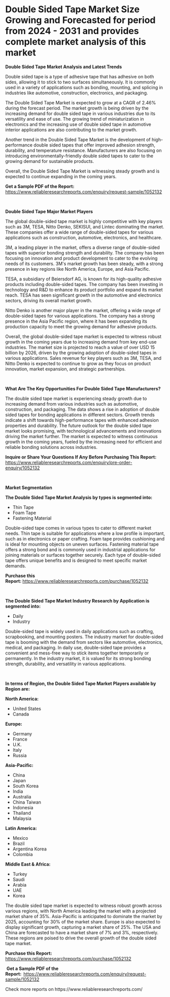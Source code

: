 <p><h1>Double Sided Tape Market Size Growing and Forecasted for period from 2024 - 2031 and provides complete market analysis of this market</h1></p><p><strong>Double Sided Tape Market Analysis and Latest Trends</strong></p>
<p><p>Double sided tape is a type of adhesive tape that has adhesive on both sides, allowing it to stick to two surfaces simultaneously. It is commonly used in a variety of applications such as bonding, mounting, and splicing in industries like automotive, construction, electronics, and packaging.</p><p>The Double Sided Tape Market is expected to grow at a CAGR of 2.46% during the forecast period. The market growth is being driven by the increasing demand for double sided tape in various industries due to its versatility and ease of use. The growing trend of miniaturization in electronics and the increasing use of double sided tape in automotive interior applications are also contributing to the market growth.</p><p>Another trend in the Double Sided Tape Market is the development of high-performance double sided tapes that offer improved adhesion strength, durability, and temperature resistance. Manufacturers are also focusing on introducing environmentally-friendly double sided tapes to cater to the growing demand for sustainable products.</p><p>Overall, the Double Sided Tape Market is witnessing steady growth and is expected to continue expanding in the coming years.</p></p>
<p><strong>Get a Sample PDF of the Report:&nbsp;</strong> <a href="https://www.reliableresearchreports.com/enquiry/request-sample/1052132">https://www.reliableresearchreports.com/enquiry/request-sample/1052132</a></p>
<p>&nbsp;</p>
<p><strong>Double Sided Tape Major Market Players</strong></p>
<p><p>The global double-sided tape market is highly competitive with key players such as 3M, TESA, Nitto Denko, SEKISUI, and Lintec dominating the market. These companies offer a wide range of double-sided tapes for various applications such as construction, automotive, electronics, and healthcare. </p><p>3M, a leading player in the market, offers a diverse range of double-sided tapes with superior bonding strength and durability. The company has been focusing on innovation and product development to cater to the evolving needs of its customers. 3M's market growth has been steady, with a strong presence in key regions like North America, Europe, and Asia Pacific.</p><p>TESA, a subsidiary of Beiersdorf AG, is known for its high-quality adhesive products including double-sided tapes. The company has been investing in technology and R&D to enhance its product portfolio and expand its market reach. TESA has seen significant growth in the automotive and electronics sectors, driving its overall market growth.</p><p>Nitto Denko is another major player in the market, offering a wide range of double-sided tapes for various applications. The company has a strong presence in the Asia Pacific region, where it has been expanding its production capacity to meet the growing demand for adhesive products.</p><p>Overall, the global double-sided tape market is expected to witness robust growth in the coming years due to increasing demand from key end-use industries. The market size is projected to reach a value of over USD 15 billion by 2026, driven by the growing adoption of double-sided tapes in various applications. Sales revenue for key players such as 3M, TESA, and Nitto Denko is expected to continue to grow as they focus on product innovation, market expansion, and strategic partnerships.</p></p>
<p>&nbsp;</p>
<p><strong>What Are The Key Opportunities For Double Sided Tape Manufacturers?</strong></p>
<p><p>The double sided tape market is experiencing steady growth due to increasing demand from various industries such as automotive, construction, and packaging. The data shows a rise in adoption of double sided tapes for bonding applications in different sectors. Growth trends indicate a shift towards high-performance tapes with enhanced adhesion properties and durability. The future outlook for the double sided tape market looks promising, with technological advancements and innovations driving the market further. The market is expected to witness continuous growth in the coming years, fueled by the increasing need for efficient and reliable bonding solutions across industries.</p></p>
<p><strong>Inquire or Share Your Questions If Any Before Purchasing This Report:</strong> <a href="https://www.reliableresearchreports.com/enquiry/pre-order-enquiry/1052132">https://www.reliableresearchreports.com/enquiry/pre-order-enquiry/1052132</a></p>
<p>&nbsp;</p>
<p><strong>Market Segmentation</strong></p>
<p><strong>The Double Sided Tape Market Analysis by types is segmented into:</strong></p>
<p><ul><li>Thin Tape</li><li>Foam Tape</li><li>Fastening Material</li></ul></p>
<p><p>Double-sided tape comes in various types to cater to different market needs. Thin tape is suitable for applications where a low profile is important, such as in electronics or paper crafting. Foam tape provides cushioning and is ideal for mounting objects on uneven surfaces. Fastening material tape offers a strong bond and is commonly used in industrial applications for joining materials or surfaces together securely. Each type of double-sided tape offers unique benefits and is designed to meet specific market demands.</p></p>
<p><strong>Purchase this Report:&nbsp;</strong><a href="https://www.reliableresearchreports.com/purchase/1052132">https://www.reliableresearchreports.com/purchase/1052132</a></p>
<p>&nbsp;</p>
<p><strong>The Double Sided Tape Market Industry Research by Application is segmented into:</strong></p>
<p><ul><li>Daily</li><li>Industry</li></ul></p>
<p><p>Double-sided tape is widely used in daily applications such as crafting, scrapbooking, and mounting posters. The industry market for double-sided tape is booming with the demand from sectors like automotive, electronics, medical, and packaging. In daily use, double-sided tape provides a convenient and mess-free way to stick items together temporarily or permanently. In the industry market, it is valued for its strong bonding strength, durability, and versatility in various applications.</p></p>
<p>&nbsp;</p>
<p><strong>In terms of Region, the Double Sided Tape Market Players available by Region are:</strong></p>
<p>
    <p> <strong> North America: </strong>
        <ul>
            <li>United States</li>
            <li>Canada</li>
        </ul>
        </p> 
    <p> <strong> Europe: </strong>
        <ul>
            <li>Germany</li>
            <li>France</li>
            <li>U.K.</li>
            <li>Italy</li>
            <li>Russia</li>
        </ul>
        </p> 
    <p> <strong> Asia-Pacific: </strong>
        <ul>
            <li>China</li>
            <li>Japan</li>
            <li>South Korea</li>
            <li>India</li>
            <li>Australia</li>
            <li>China Taiwan</li>
            <li>Indonesia</li>
            <li>Thailand</li>
            <li>Malaysia</li>
        </ul>
        </p> 
    <p> <strong> Latin America: </strong>
        <ul>
            <li>Mexico</li>
            <li>Brazil</li>
            <li>Argentina Korea</li>
            <li>Colombia</li>
        </ul>
        </p> 
    <p> <strong> Middle East & Africa: </strong>
        <ul>
            <li>Turkey</li>
            <li>Saudi</li>
            <li>Arabia</li>
            <li>UAE</li>
            <li>Korea</li>
        </ul>
    </p>
    </p>
<p><p>The double sided tape market is expected to witness robust growth across various regions, with North America leading the market with a projected market share of 35%. Asia-Pacific is anticipated to dominate the market by 2025, accounting for 30% of the market share. Europe is also expected to display significant growth, capturing a market share of 25%. The USA and China are forecasted to have a market share of 7% and 3%, respectively. These regions are poised to drive the overall growth of the double sided tape market.</p></p>
<p><strong>Purchase this Report: </strong><a href="https://www.reliableresearchreports.com/purchase/1052132">https://www.reliableresearchreports.com/purchase/1052132</a></p>
<p>&nbsp;<strong>Get a Sample PDF of the Report:&nbsp;&nbsp;</strong><a href="https://www.reliableresearchreports.com/enquiry/request-sample/1052132">https://www.reliableresearchreports.com/enquiry/request-sample/1052132</a></p>
<p><strong></strong></p>
<p>Check more reports on https://www.reliableresearchreports.com/</p>